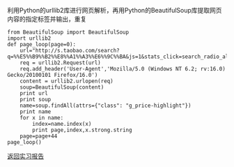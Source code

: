利用Python的urllib2库进行网页解析，再用Python的BeautifulSoup库提取网页内容的指定标签并输出，重复

	from BeautifulSoup import BeautifulSoup 
	import urllib2
	def page_loop(page=0):
		url="http://s.taobao.com/search?q=%%E5%%B9%%B2%%E8%%A1%%A3%%E6%%9C%%BA&js=1&stats_click=search_radio_all%%3A1&initiative_id=staobaoz_20150706&ie=utf8&bcoffset=-4&s=%s"%page
		req = urllib2.Request(url)
		req.add_header('User-Agent','Mozilla/5.0 (Windows NT 6.2; rv:16.0) Gecko/20100101 Firefox/16.0')
		content = urllib2.urlopen(req)
		soup=BeautifulSoup(content)
		print url
		print soup
		name=soup.findAll(attrs={"class": "g_price-highlight"})
		print name
		for x in name:
			index=name.index(x)
			print page,index,x.strong.string
		page=page+44
	page_loop()

[返回实习报告](Report)